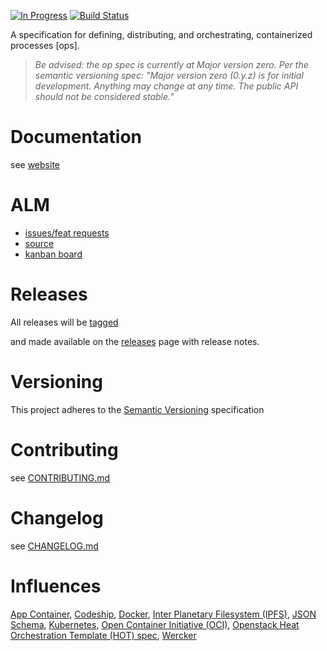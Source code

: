 [![In Progress](https://img.shields.io/waffle/label/opspec-io/spec/in%20progress.svg)](https://waffle.io/opspec-io/spec)
[![Build Status](https://travis-ci.org/opspec-io/spec.svg?branch=master)](https://travis-ci.org/opspec-io/spec)

A specification for defining, distributing, and orchestrating,
containerized processes \[ops].

> *Be advised: the op spec is currently at Major version zero. Per the
> semantic versioning spec: "Major version zero (0.y.z) is for initial
> development. Anything may change at any time. The public API should
> not be considered stable."*

# Documentation

see [website](https://opspec.io/spec)

# ALM

- [issues/feat requests](https://github.com/opspec-io/spec/issues)
- [source](https://github.com/opspec-io/spec)
- [kanban board](https://waffle.io/opspec-io/spec)

# Releases

All releases will be [tagged](https://github.com/opspec-io/spec/tags)

and made available on the
[releases](https://github.com/opspec-io/spec/releases) page with release
notes.

# Versioning

This project adheres to the [Semantic Versioning](http://semver.org/)
specification

# Contributing

see [CONTRIBUTING.md](./CONTRIBUTING.md)

# Changelog

see [CHANGELOG.md](./CHANGELOG.md)

# Influences

[App Container](https://github.com/appc),
[Codeship](https://codeship.com/), [Docker](https://github.com/docker),
[Inter Planetary Filesystem (IPFS)](https://github.com/ipfs),
[JSON Schema](https://github.com/json-schema),
[Kubernetes](https://github.com/kubernetes),
[Open Container Initiative (OCI)](https://github.com/opencontainers),
[Openstack Heat Orchestration Template (HOT) spec](http://docs.openstack.org/developer/heat/template_guide/hot_spec.html#hot-spec),
[Wercker](https://github.com/wercker)
